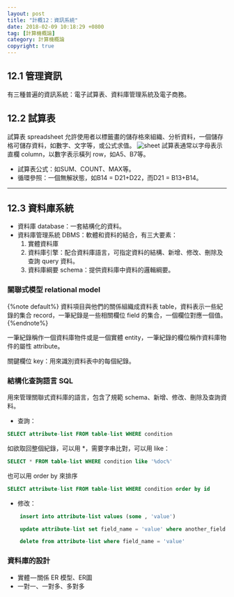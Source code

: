 ```yaml
---
layout: post
title: "計概12：資訊系統"
date: 2018-02-09 10:18:29 +0800
tag: [計算機概論]
category: 計算機概論
copyright: true
---
```

## 12.1 管理資訊
有三種普遍的資訊系統：電子試算表、資料庫管理系統及電子商務。

## 12.2 試算表
試算表 spreadsheet 允許使用者以標籤畫的儲存格來組織、分析資料，一個儲存格可儲存資料，如數字、文字等，或公式求值。
![sheet](https://i.imgur.com/CI28UOQ.jpg "試算表範例")
試算表通常以字母表示直欄 column，以數字表示橫列 row，如A5、B7等。

- 試算表公式：如SUM、COUNT、MAX等。
- 循環參照：一個無解狀態，如B14 = D21+D22，而D21 = B13+B14。

<!-- more -->

---
## 12.3 資料庫系統
- 資料庫 database：一套結構化的資料。
- 資料庫管理系統 DBMS：軟體和資料的結合，有三大要素：
	1. 實體資料庫
	2. 資料庫引擎：配合資料庫語言，可指定資料的結構、新增、修改、刪除及查詢 query 資料。
	3. 資料庫綱要 schema：提供資料庫中資料的邏輯綱要。

### 關聯式模型 relational model
{%note default%}
資料項目與他們的關係組織成資料表 table，資料表示一些紀錄的集合 record，一筆紀錄是一些相關欄位 field 的集合，一個欄位對應一個值。
{%endnote%}

一筆紀錄稱作一個資料庫物件或是一個實體 entity，一筆紀錄的欄位稱作資料庫物件的屬性 attribute。

關鍵欄位 key：用來識別資料表中的每個紀錄。

### 結構化查詢語言 SQL
用來管理關聯式資料庫的語言，包含了規範 schema、新增、修改、刪除及查詢資料。

- 查詢：

```sql line_number:false
SELECT attribute-list FROM table-list WHERE condition
```
如欲取回整個紀錄，可以用 *，需要字串比對，可以用 like：

```sql line_number:false
SELECT * FROM table-list WHERE condition like '%doc%'
```
也可以用 order by 來排序

```sql line_number:false
SELECT attribute-list FROM table-list WHERE condition order by id
```

- 修改：

```sql :insert 插入 line_number:false
	insert into attribute-list values (some , 'value')
```

```sql :update 更新 line_number:false
	update attribute-list set field_name = 'value' where another_field = 'value2'
```

```sql :delete 刪除 line_number:false
	delete from attribute-list where field_name = 'value'
```
### 資料庫的設計
- 實體 — 關係 ER 模型、ER圖
- 一對一、一對多、多對多